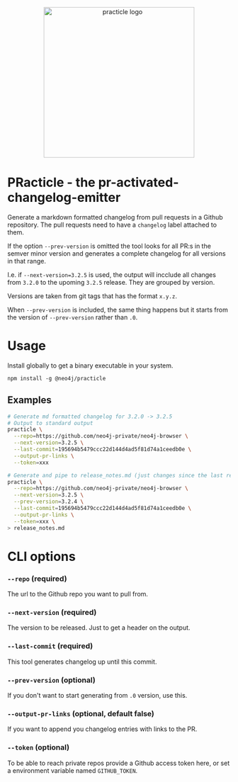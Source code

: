<p align="center">
  <img src="https://i.imgur.com/KvrVHgB.png" width="340" alt="practicle logo">
</p>

# PRacticle - the pr-activated-changelog-emitter

Generate a markdown formatted changelog from pull requests in a Github repository.
The pull requests need to have a `changelog` label attached to them.

If the option `--prev-version` is omitted the tool looks for all PR:s in
the semver minor version and generates a complete changelog for all versions in that range.

I.e. if `--next-version=3.2.5` is used, the output will incclude all changes from `3.2.0` to the upoming `3.2.5` release. They are grouped by version.

Versions are taken from git tags that has the format `x.y.z`.

When `--prev-version` is included, the same thing happens but it starts from the version of `--prev-version` rather than `.0`.

# Usage

Install globally to get a binary executable in your system.

```
npm install -g @neo4j/practicle
```

## Examples

```bash
# Generate md formatted changelog for 3.2.0 -> 3.2.5
# Output to standard output
practicle \
  --repo=https://github.com/neo4j-private/neo4j-browser \
  --next-version=3.2.5 \
  --last-commit=195694b5479ccc22d144d4ad5f81d74a1ceedb0e \
  --output-pr-links \
  --token=xxx
```

```bash
# Generate and pipe to release_notes.md (just changes since the last release)
practicle \
  --repo=https://github.com/neo4j-private/neo4j-browser \
  --next-version=3.2.5 \
  --prev-version=3.2.4 \
  --last-commit=195694b5479ccc22d144d4ad5f81d74a1ceedb0e \
  --output-pr-links \
  --token=xxx \
> release_notes.md
```

# CLI options

### `--repo` (required)

The url to the Github repo you want to pull from.

### `--next-version` (required)

The version to be released. Just to get a header on the output.

### `--last-commit` (required)

This tool generates changelog up until this commit.

### `--prev-version` (optional)

If you don't want to start generating from `.0` version, use this.

### `--output-pr-links` (optional, default false)

If you want to append you changelog entries with links to the PR.

### `--token` (optional)

To be able to reach private repos provide a Github access token here, or set a environment variable named `GITHUB_TOKEN`.
